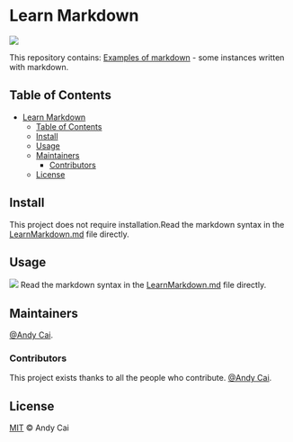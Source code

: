# Learn Markdown

[![](https://img.shields.io/badge/Home-ITcyx%2FLearnMarkdown-orange)](https://github.com/ITcyx/LearnMarkdown)

This repository contains:
[Examples of markdown](LearnMarkdown.md) - some instances written with markdown.

## Table of Contents
- [Learn Markdown](#learn-markdown)
  - [Table of Contents](#table-of-contents)
  - [Install](#install)
  - [Usage](#usage)
  - [Maintainers](#maintainers)
    - [Contributors](#contributors)
  - [License](#license)


## Install
This project does not require installation.Read the markdown syntax in the [LearnMarkdown.md](LearnMarkdown.md) file directly.

## Usage
[![](https://img.shields.io/badge/Usage-LearnMarkdown.md-orange)](LearnMarkdown.md)
Read the markdown syntax in the [LearnMarkdown.md](LearnMarkdown.md) file directly.

## Maintainers

[@Andy Cai](https://github.com/ITcyx).

### Contributors

This project exists thanks to all the people who contribute. 
[@Andy Cai](https://github.com/ITcyx).


## License

[MIT](LICENSE) © Andy Cai